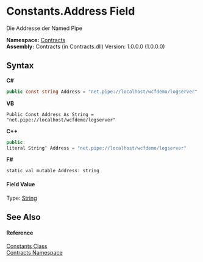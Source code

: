 # Constants.Address Field
 

Die Addresse der Named Pipe

**Namespace:**&nbsp;<a href="824ddb26-404c-7745-b418-e4cab566a36d">Contracts</a><br />**Assembly:**&nbsp;Contracts (in Contracts.dll) Version: 1.0.0.0 (1.0.0.0)

## Syntax

**C#**<br />
``` C#
public const string Address = "net.pipe://localhost/wcfdemo/logserver"
```

**VB**<br />
``` VB
Public Const Address As String = "net.pipe://localhost/wcfdemo/logserver"
```

**C++**<br />
``` C++
public:
literal String^ Address = "net.pipe://localhost/wcfdemo/logserver"
```

**F#**<br />
``` F#
static val mutable Address: string
```


#### Field Value
Type: <a href="http://msdn2.microsoft.com/en-us/library/s1wwdcbf" target="_blank">String</a>

## See Also


#### Reference
<a href="67d1aa66-5a50-203e-25b3-db043eca35c6">Constants Class</a><br /><a href="824ddb26-404c-7745-b418-e4cab566a36d">Contracts Namespace</a><br />